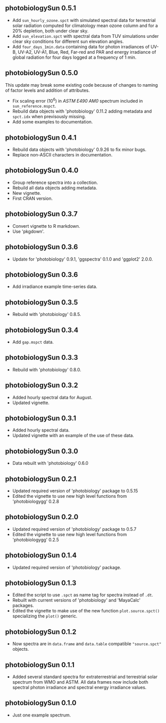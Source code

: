 ## photobiologySun 0.5.1

* Add `sun_hourly_ozone.spct` with simulated spectral data for terrestrial solar radiation computed for climatology mean ozone column and for a 20% depletion, both under clear sky.
* Add `sun_elevation.spct` with spectral data from TUV simulations under clear sky conditions for different sun elevation angles.
* Add `four_days_1min.data` containing data for photon irradiances of UV-B, UV-A2, UV-A1, Blue, Red, Far-red and PAR and energy irradiance of global radiation for four days logged at a frequency of 1 min.

## photobiologySun 0.5.0

This update may break some existing code because of changes to naming of factor
levels and addition of attributes.

* Fix scaling error (10<sup>6</sup>) in _ASTM E490 AM0_ spectrum included in 
  `sun_reference.mspct`.
* Rebuild data objects with 'photobiology' 0.11.2 adding metadata and 
  `spct.idx` when previsously missing.
* Add some examples to documentation.

## photobiologySun 0.4.1

* Rebuild data objects with 'photobiology' 0.9.26 to fix minor bugs.
* Replace non-ASCII characters in documentation.

## photobiologySun 0.4.0

* Group reference spectra into a collection.
* Rebuild all data objects adding metadata.
* New vignette.
* First CRAN version.

## photobiologySun 0.3.7

* Convert vignette to R markdown. 
* Use 'pkgdown'.

## photobiologySun 0.3.6

*  Update for 'photobiology' 0.9.1, 'ggspectra' 0.1.0 and 'ggplot2' 2.0.0.

## photobiologySun 0.3.6

*  Add irradiance example time-series data.

## photobiologySun 0.3.5

*  Rebuild with 'photobiology' 0.8.5.

## photobiologySun 0.3.4

*  Add `gap.mspct` data.

## photobiologySun 0.3.3

*  Rebuild with 'photobiology' 0.8.0.

## photobiologySun 0.3.2

*  Added hourly spectral data for August.
*  Updated vignette.

## photobiologySun 0.3.1

*  Added hourly spectral data.
*  Updated vignette with an example of the use of these data.

## photobiologySun 0.3.0

*  Data rebuilt with 'photobiology' 0.6.0

## photobiologySun 0.2.1

*  Updated required version of 'photobiology' package to 0.5.15
*  Edited the vignette to use new high level functions from 'photobiologygg' 0.2.8

## photobiologySun 0.2.0

*  Updated required version of 'photobiology' package to 0.5.7
*  Edited the vignette to use new high level functions from 'photobiologygg' 0.2.5

## photobiologySun 0.1.4

*  Updated required version of 'photobiology' package.

## photobiologySun 0.1.3

*  Edited the script to use `.spct` as name tag for spectra instead of `.dt`.
*  Rebuilt with current versions of 'photobiology' and 'MayaCalc' packages.
*  Edited the vignette to make use of the new function `plot.source.spct()` specializing the `plot()` generic.

## photobiologySun 0.1.2

*  Now spectra are in `data.frame` and `data.table` compatible `"source.spct"` objects.

## photobiologySun 0.1.1

*  Added several standard spectra for extraterrestrial and terrestrial solar spectrum from WMO and ASTM. All data frames now include both spectral photon irradiance and spectral energy irradiance values.

## photobiologySun 0.1.0

*  Just one example spectrum.

